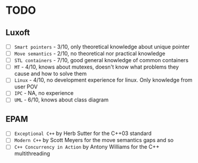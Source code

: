 # TODO

## Luxoft

- [ ] `Smart pointers` - 3/10, only theoretical knowledge about unique pointer
- [ ] `Move semantics` - 2/10, no theoretical nor practical knowledge
- [ ] `STL containers` - 7/10, good general knowledge of common containers
- [ ] `MT` - 4/10, knows about mutexes, doesn't know what problems they cause and how to solve them
- [ ] `Linux` - 4/10, no development experience for linux. Only knowledge from user POV
- [ ] `IPC` - NA, no experience
- [ ] `UML` - 6/10, knows about class diagram

## EPAM

- [ ] `Exceptional C++` by Herb Sutter for the C++03 standard
- [ ] `Modern C++` by Scott Meyers for the move semantics gaps and so
- [ ] `C++ Concurrency in Action` by Antony Williams for the C++ multithreading
